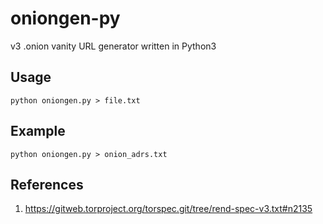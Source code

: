 # oniongen-py

v3 .onion vanity URL generator written in Python3

## Usage

    python oniongen.py > file.txt

## Example

    python oniongen.py > onion_adrs.txt

## References

1. https://gitweb.torproject.org/torspec.git/tree/rend-spec-v3.txt#n2135